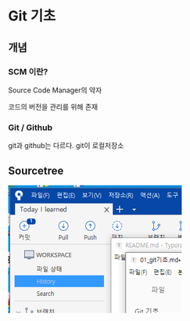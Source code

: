 # Git 기초

## 개념

### SCM 이란?

Source Code Manager의 약자

코드의 버전을 관리를 위해 존재

### Git / Github

git과 github는 다르다. git이 로컬저장소 



## Sourcetree

![image-20191216165225197](01_git기초.assets/image-20191216165225197.png)